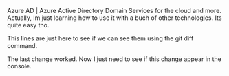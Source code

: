 Azure AD | Azure Active Directory Domain Services for the cloud and more. Actually, Im just learning how to use it with a buch of other technologies. Its quite easy tho.

This lines are just here to see if we can see them using the git diff command.

The last change worked. Now I just need to see if this change appear in the console.
